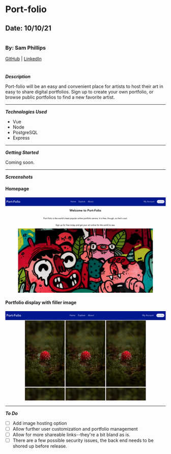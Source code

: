 # Port-folio

## Date: 10/10/21

#

### By: Sam Phillips

[GitHub](https://github.com/samkphillips) | [LinkedIn](https://www.linkedin.com/in/sam-phillips-8ba677168/)

#

**_Description_**

Port-folio will be an easy and convenient place for artists to host their art in easy to share digital portfolios. Sign up to create your own portfolio, or browse public portfolios to find a new favorite artist.

---

**_Technologies Used_**

- Vue
- Node
- PostgreSQL
- Express

---

**_Getting Started_**

Coming soon.

---

**_Screenshots_**

#### Homepage

![homepage](/Screenshots/homepage.png)

#### Portfolio display with filler image

![portfolio with mushroom pictures](/Screenshots/portfolio.png)

---

**_To Do_**

- [ ] Add image hosting option
- [ ] Allow further user customization and portfolio management
- [ ] Allow for more shareable links--they're a bit bland as is.
- [ ] There are a few possible security issues, the back end needs to be shored up before release.
